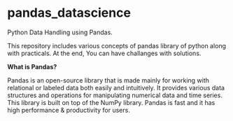 # pandas_datascience
Python Data Handling using Pandas.

This repository includes various concepts of pandas library of python along with practicals. At the end, You can have challanges with solutions.


**What is Pandas?**

Pandas is an open-source library that is made mainly for working with relational or labeled data both easily and intuitively. It provides various data structures and operations for manipulating numerical data and time series. This library is built on top of the NumPy library. Pandas is fast and it has high performance & productivity for users. 
